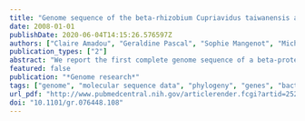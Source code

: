 ```yaml
---
title: "Genome sequence of the beta-rhizobium Cupriavidus taiwanensis and comparative genomics of rhizobia."
date: 2008-01-01
publishDate: 2020-06-04T14:15:26.576597Z
authors: ["Claire Amadou", "Geraldine Pascal", "Sophie Mangenot", "Michelle Glew", "Cyril Bontemps", "Delphine Capela", "Sébastien Carrère", "Stéphane Cruveiller", "Carole Dossat", "Aurélie Lajus", "Marta Marchetti", "Véréna Poinsot", "Zoé Rouy", "Bertrand Servin", "Maged Saad", "Chantal Schenowitz", "Valérie Barbe", "Jacques Batut", "Claudine Médigue", "Catherine Masson-Boivin"]
publication_types: ["2"]
abstract: "We report the first complete genome sequence of a beta-proteobacterial nitrogen-fixing symbiont of legumes, Cupriavidus taiwanensis LMG19424. The genome consists of two chromosomes of size 3.42 Mb and 2.50 Mb, and a large symbiotic plasmid of 0.56 Mb. The C. taiwanensis genome displays an unexpected high similarity with the genome of the saprophytic bacterium C. eutrophus H16, despite being 0.94 Mb smaller. Both organisms harbor two chromosomes with large regions of synteny interspersed by specific regions. In contrast, the two species host highly divergent plasmids, with the consequence that C. taiwanensis is symbiotically proficient and less metabolically versatile. Altogether, specific regions in C. taiwanensis compared with C. eutrophus cover 1.02 Mb and are enriched in genes associated with symbiosis or virulence in other bacteria. C. taiwanensis reveals characteristics of a minimal rhizobium, including the most compact (35-kb) symbiotic island (nod and nif) identified so far in any rhizobium. The atypical phylogenetic position of C. taiwanensis allowed insightful comparative genomics of all available rhizobium genomes. We did not find any gene that was both common and specific to all rhizobia, thus suggesting that a unique shared genetic strategy does not support symbiosis of rhizobia with legumes. Instead, phylodistribution analysis of more than 200 Sinorhizobium meliloti known symbiotic genes indicated large and complex variations of their occurrence in rhizobia and non-rhizobia. This led us to devise an in silico method to extract genes preferentially associated with rhizobia. We discuss how the novel genes we have identified may contribute to symbiotic adaptation."
featured: false
publication: "*Genome research*"
tags: ["genome", "molecular sequence data", "phylogeny", "genes", "bacterial", "base sequence", "cupriavidus", "cupriavidus: classification", "cupriavidus: genetics", "fabaceae", "fabaceae: microbiology", "genomics", "nitrogen fixation", "nitrogen fixation: genetics", "proteobacteria", "proteobacteria: genetics", "symbiosis", "symbiosis: genetics"]
url_pdf: "http://www.pubmedcentral.nih.gov/articlerender.fcgi?artid=2527706&tool=pmcentrez&rendertype=abstract"
doi: "10.1101/gr.076448.108"
---
```


